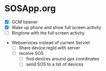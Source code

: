 SOSApp.org
==========
- [x] GCM listener
- [x] Wake up phone and show full screen activity
- [ ] Ringtone with the full screen activity
- Webservices instead of current Servlet
  - [ ] Share device regId with server
  - [ ] receive SOS
    - [ ] find devices around gps coordinates
    - [ ] send SOS to a list of devices
